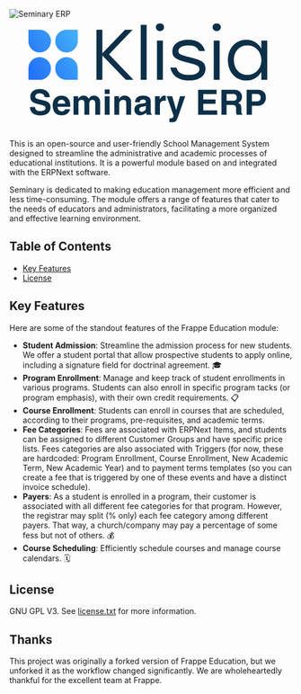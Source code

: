 
![Seminary ERP](https://github.com/klisia-org/seminary/assets/67798777/e557f75e-07a6-474f-af97-8912d398f7dc)<svg xmlns="http://www.w3.org/2000/svg" xmlns:xlink="http://www.w3.org/1999/xlink" width="500" zoomAndPan="magnify" viewBox="0 0 375 149.999998" height="200" preserveAspectRatio="xMidYMid meet" version="1.0"><defs><g/><clipPath id="62ca035ab1"><path d="M 195 6.289062 L 207 6.289062 L 207 82 L 195 82 Z M 195 6.289062 " clip-rule="nonzero"/></clipPath><clipPath id="e794691a81"><path d="M 214 28 L 262 28 L 262 82.789062 L 214 82.789062 Z M 214 28 " clip-rule="nonzero"/></clipPath><clipPath id="9550aa9d8c"><path d="M 271 6.289062 L 283 6.289062 L 283 82 L 271 82 Z M 271 6.289062 " clip-rule="nonzero"/></clipPath><clipPath id="baec75199d"><path d="M 291 28 L 345 28 L 345 82.789062 L 291 82.789062 Z M 291 28 " clip-rule="nonzero"/></clipPath><clipPath id="0eab55f139"><path d="M 61 15 L 92 15 L 92 46 L 61 46 Z M 61 15 " clip-rule="nonzero"/></clipPath><clipPath id="6a1c8978ec"><path d="M 76.1875 45.167969 C 84.5 45.167969 91.242188 38.429688 91.242188 30.105469 L 91.242188 15.042969 L 76.1875 15.042969 C 67.878906 15.042969 61.136719 21.78125 61.136719 30.105469 C 61.136719 38.429688 67.871094 45.167969 76.1875 45.167969 Z M 76.1875 45.167969 " clip-rule="nonzero"/></clipPath><linearGradient x1="3609.661203" gradientTransform="matrix(66.988234, -42.568759, -42.544829, -67.025908, -331478.054472, 12334.798694)" y1="-2108.98" x2="3610.184823" gradientUnits="userSpaceOnUse" y2="-2108.98" id="2f2fb092df"><stop stop-opacity="1" stop-color="rgb(20.162964%, 56.987%, 96.899414%)" offset="0"/><stop stop-opacity="1" stop-color="rgb(20.214844%, 57.087708%, 96.899414%)" offset="0.015625"/><stop stop-opacity="1" stop-color="rgb(20.318604%, 57.290649%, 96.899414%)" offset="0.03125"/><stop stop-opacity="1" stop-color="rgb(20.420837%, 57.492065%, 96.899414%)" offset="0.046875"/><stop stop-opacity="1" stop-color="rgb(20.524597%, 57.695007%, 96.899414%)" offset="0.0625"/><stop stop-opacity="1" stop-color="rgb(20.626831%, 57.896423%, 96.899414%)" offset="0.078125"/><stop stop-opacity="1" stop-color="rgb(20.730591%, 58.097839%, 96.899414%)" offset="0.09375"/><stop stop-opacity="1" stop-color="rgb(20.832825%, 58.300781%, 96.899414%)" offset="0.109375"/><stop stop-opacity="1" stop-color="rgb(20.936584%, 58.502197%, 96.899414%)" offset="0.125"/><stop stop-opacity="1" stop-color="rgb(21.038818%, 58.705139%, 96.899414%)" offset="0.140625"/><stop stop-opacity="1" stop-color="rgb(21.142578%, 58.906555%, 96.899414%)" offset="0.15625"/><stop stop-opacity="1" stop-color="rgb(21.246338%, 59.109497%, 96.899414%)" offset="0.171875"/><stop stop-opacity="1" stop-color="rgb(21.348572%, 59.310913%, 96.899414%)" offset="0.1875"/><stop stop-opacity="1" stop-color="rgb(21.452332%, 59.513855%, 96.899414%)" offset="0.203125"/><stop stop-opacity="1" stop-color="rgb(21.554565%, 59.715271%, 96.899414%)" offset="0.21875"/><stop stop-opacity="1" stop-color="rgb(21.658325%, 59.916687%, 96.899414%)" offset="0.234375"/><stop stop-opacity="1" stop-color="rgb(21.760559%, 60.119629%, 96.899414%)" offset="0.25"/><stop stop-opacity="1" stop-color="rgb(21.864319%, 60.321045%, 96.899414%)" offset="0.265625"/><stop stop-opacity="1" stop-color="rgb(21.968079%, 60.523987%, 96.899414%)" offset="0.28125"/><stop stop-opacity="1" stop-color="rgb(22.070312%, 60.725403%, 96.899414%)" offset="0.296875"/><stop stop-opacity="1" stop-color="rgb(22.174072%, 60.928345%, 96.899414%)" offset="0.3125"/><stop stop-opacity="1" stop-color="rgb(22.276306%, 61.129761%, 96.899414%)" offset="0.328125"/><stop stop-opacity="1" stop-color="rgb(22.380066%, 61.331177%, 96.899414%)" offset="0.34375"/><stop stop-opacity="1" stop-color="rgb(22.4823%, 61.534119%, 96.899414%)" offset="0.359375"/><stop stop-opacity="1" stop-color="rgb(22.58606%, 61.735535%, 96.899414%)" offset="0.375"/><stop stop-opacity="1" stop-color="rgb(22.688293%, 61.938477%, 96.899414%)" offset="0.390625"/><stop stop-opacity="1" stop-color="rgb(22.792053%, 62.139893%, 96.899414%)" offset="0.40625"/><stop stop-opacity="1" stop-color="rgb(22.895813%, 62.342834%, 96.899414%)" offset="0.421875"/><stop stop-opacity="1" stop-color="rgb(22.998047%, 62.54425%, 96.899414%)" offset="0.4375"/><stop stop-opacity="1" stop-color="rgb(23.101807%, 62.747192%, 96.899414%)" offset="0.453125"/><stop stop-opacity="1" stop-color="rgb(23.204041%, 62.948608%, 96.899414%)" offset="0.46875"/><stop stop-opacity="1" stop-color="rgb(23.3078%, 63.150024%, 96.899414%)" offset="0.484375"/><stop stop-opacity="1" stop-color="rgb(23.410034%, 63.352966%, 96.899414%)" offset="0.5"/><stop stop-opacity="1" stop-color="rgb(23.513794%, 63.554382%, 96.899414%)" offset="0.515625"/><stop stop-opacity="1" stop-color="rgb(23.616028%, 63.757324%, 96.899414%)" offset="0.53125"/><stop stop-opacity="1" stop-color="rgb(23.719788%, 63.95874%, 96.899414%)" offset="0.546875"/><stop stop-opacity="1" stop-color="rgb(23.823547%, 64.161682%, 96.899414%)" offset="0.5625"/><stop stop-opacity="1" stop-color="rgb(23.925781%, 64.363098%, 96.899414%)" offset="0.578125"/><stop stop-opacity="1" stop-color="rgb(24.029541%, 64.564514%, 96.899414%)" offset="0.59375"/><stop stop-opacity="1" stop-color="rgb(24.131775%, 64.767456%, 96.899414%)" offset="0.609375"/><stop stop-opacity="1" stop-color="rgb(24.235535%, 64.968872%, 96.899414%)" offset="0.625"/><stop stop-opacity="1" stop-color="rgb(24.337769%, 65.171814%, 96.899414%)" offset="0.640625"/><stop stop-opacity="1" stop-color="rgb(24.441528%, 65.37323%, 96.899414%)" offset="0.65625"/><stop stop-opacity="1" stop-color="rgb(24.545288%, 65.576172%, 96.899414%)" offset="0.671875"/><stop stop-opacity="1" stop-color="rgb(24.647522%, 65.777588%, 96.899414%)" offset="0.6875"/><stop stop-opacity="1" stop-color="rgb(24.751282%, 65.98053%, 96.899414%)" offset="0.703125"/><stop stop-opacity="1" stop-color="rgb(24.853516%, 66.181946%, 96.899414%)" offset="0.71875"/><stop stop-opacity="1" stop-color="rgb(24.957275%, 66.383362%, 96.899414%)" offset="0.734375"/><stop stop-opacity="1" stop-color="rgb(25.059509%, 66.586304%, 96.899414%)" offset="0.75"/><stop stop-opacity="1" stop-color="rgb(25.163269%, 66.78772%, 96.899414%)" offset="0.765625"/><stop stop-opacity="1" stop-color="rgb(25.265503%, 66.990662%, 96.899414%)" offset="0.78125"/><stop stop-opacity="1" stop-color="rgb(25.369263%, 67.192078%, 96.899414%)" offset="0.796875"/><stop stop-opacity="1" stop-color="rgb(25.473022%, 67.39502%, 96.899414%)" offset="0.8125"/><stop stop-opacity="1" stop-color="rgb(25.575256%, 67.596436%, 96.899414%)" offset="0.828125"/><stop stop-opacity="1" stop-color="rgb(25.679016%, 67.799377%, 96.899414%)" offset="0.84375"/><stop stop-opacity="1" stop-color="rgb(25.78125%, 68.000793%, 96.899414%)" offset="0.859375"/><stop stop-opacity="1" stop-color="rgb(25.88501%, 68.202209%, 96.899414%)" offset="0.875"/><stop stop-opacity="1" stop-color="rgb(25.987244%, 68.405151%, 96.899414%)" offset="0.890625"/><stop stop-opacity="1" stop-color="rgb(26.091003%, 68.606567%, 96.899414%)" offset="0.90625"/><stop stop-opacity="1" stop-color="rgb(26.193237%, 68.809509%, 96.899414%)" offset="0.921875"/><stop stop-opacity="1" stop-color="rgb(26.296997%, 69.010925%, 96.899414%)" offset="0.9375"/><stop stop-opacity="1" stop-color="rgb(26.400757%, 69.213867%, 96.899414%)" offset="0.953125"/><stop stop-opacity="1" stop-color="rgb(26.502991%, 69.415283%, 96.899414%)" offset="0.96875"/><stop stop-opacity="1" stop-color="rgb(26.626587%, 69.657898%, 96.899414%)" offset="1"/></linearGradient><clipPath id="06cbfcb144"><path d="M 25 15 L 56 15 L 56 46 L 25 46 Z M 25 15 " clip-rule="nonzero"/></clipPath><clipPath id="9273ecc497"><path d="M 55.421875 30.105469 C 55.421875 21.789062 48.6875 15.042969 40.371094 15.042969 L 25.316406 15.042969 L 25.316406 30.105469 C 25.316406 38.417969 32.050781 45.167969 40.371094 45.167969 C 48.6875 45.167969 55.421875 38.429688 55.421875 30.105469 Z M 55.421875 30.105469 " clip-rule="nonzero"/></clipPath><linearGradient x1="3609.303862" gradientTransform="matrix(66.988234, -42.568759, -42.544829, -67.025908, -331491.494472, 12317.129795)" y1="-2108.98" x2="3609.827482" gradientUnits="userSpaceOnUse" y2="-2108.98" id="f0412b5595"><stop stop-opacity="1" stop-color="rgb(15.661621%, 48.161316%, 96.899414%)" offset="0"/><stop stop-opacity="1" stop-color="rgb(15.711975%, 48.262024%, 96.899414%)" offset="0.015625"/><stop stop-opacity="1" stop-color="rgb(15.815735%, 48.46344%, 96.899414%)" offset="0.03125"/><stop stop-opacity="1" stop-color="rgb(15.917969%, 48.666382%, 96.899414%)" offset="0.046875"/><stop stop-opacity="1" stop-color="rgb(16.021729%, 48.867798%, 96.899414%)" offset="0.0625"/><stop stop-opacity="1" stop-color="rgb(16.123962%, 49.07074%, 96.899414%)" offset="0.078125"/><stop stop-opacity="1" stop-color="rgb(16.227722%, 49.272156%, 96.899414%)" offset="0.09375"/><stop stop-opacity="1" stop-color="rgb(16.331482%, 49.473572%, 96.899414%)" offset="0.109375"/><stop stop-opacity="1" stop-color="rgb(16.433716%, 49.676514%, 96.899414%)" offset="0.125"/><stop stop-opacity="1" stop-color="rgb(16.537476%, 49.87793%, 96.899414%)" offset="0.140625"/><stop stop-opacity="1" stop-color="rgb(16.639709%, 50.080872%, 96.899414%)" offset="0.15625"/><stop stop-opacity="1" stop-color="rgb(16.743469%, 50.282288%, 96.899414%)" offset="0.171875"/><stop stop-opacity="1" stop-color="rgb(16.845703%, 50.485229%, 96.899414%)" offset="0.1875"/><stop stop-opacity="1" stop-color="rgb(16.949463%, 50.686646%, 96.899414%)" offset="0.203125"/><stop stop-opacity="1" stop-color="rgb(17.053223%, 50.889587%, 96.899414%)" offset="0.21875"/><stop stop-opacity="1" stop-color="rgb(17.155457%, 51.091003%, 96.899414%)" offset="0.234375"/><stop stop-opacity="1" stop-color="rgb(17.259216%, 51.292419%, 96.899414%)" offset="0.25"/><stop stop-opacity="1" stop-color="rgb(17.36145%, 51.495361%, 96.899414%)" offset="0.265625"/><stop stop-opacity="1" stop-color="rgb(17.46521%, 51.696777%, 96.899414%)" offset="0.28125"/><stop stop-opacity="1" stop-color="rgb(17.567444%, 51.899719%, 96.899414%)" offset="0.296875"/><stop stop-opacity="1" stop-color="rgb(17.671204%, 52.101135%, 96.899414%)" offset="0.3125"/><stop stop-opacity="1" stop-color="rgb(17.773438%, 52.304077%, 96.899414%)" offset="0.328125"/><stop stop-opacity="1" stop-color="rgb(17.877197%, 52.505493%, 96.899414%)" offset="0.34375"/><stop stop-opacity="1" stop-color="rgb(17.980957%, 52.706909%, 96.899414%)" offset="0.359375"/><stop stop-opacity="1" stop-color="rgb(18.083191%, 52.909851%, 96.899414%)" offset="0.375"/><stop stop-opacity="1" stop-color="rgb(18.186951%, 53.111267%, 96.899414%)" offset="0.390625"/><stop stop-opacity="1" stop-color="rgb(18.289185%, 53.314209%, 96.899414%)" offset="0.40625"/><stop stop-opacity="1" stop-color="rgb(18.392944%, 53.515625%, 96.899414%)" offset="0.421875"/><stop stop-opacity="1" stop-color="rgb(18.495178%, 53.718567%, 96.899414%)" offset="0.4375"/><stop stop-opacity="1" stop-color="rgb(18.598938%, 53.919983%, 96.899414%)" offset="0.453125"/><stop stop-opacity="1" stop-color="rgb(18.701172%, 54.122925%, 96.899414%)" offset="0.46875"/><stop stop-opacity="1" stop-color="rgb(18.804932%, 54.324341%, 96.899414%)" offset="0.484375"/><stop stop-opacity="1" stop-color="rgb(18.908691%, 54.525757%, 96.899414%)" offset="0.5"/><stop stop-opacity="1" stop-color="rgb(19.010925%, 54.728699%, 96.899414%)" offset="0.515625"/><stop stop-opacity="1" stop-color="rgb(19.114685%, 54.930115%, 96.899414%)" offset="0.53125"/><stop stop-opacity="1" stop-color="rgb(19.216919%, 55.133057%, 96.899414%)" offset="0.546875"/><stop stop-opacity="1" stop-color="rgb(19.320679%, 55.334473%, 96.899414%)" offset="0.5625"/><stop stop-opacity="1" stop-color="rgb(19.422913%, 55.537415%, 96.899414%)" offset="0.578125"/><stop stop-opacity="1" stop-color="rgb(19.526672%, 55.738831%, 96.899414%)" offset="0.59375"/><stop stop-opacity="1" stop-color="rgb(19.630432%, 55.941772%, 96.899414%)" offset="0.609375"/><stop stop-opacity="1" stop-color="rgb(19.732666%, 56.143188%, 96.899414%)" offset="0.625"/><stop stop-opacity="1" stop-color="rgb(19.836426%, 56.344604%, 96.899414%)" offset="0.640625"/><stop stop-opacity="1" stop-color="rgb(19.93866%, 56.547546%, 96.899414%)" offset="0.65625"/><stop stop-opacity="1" stop-color="rgb(20.042419%, 56.748962%, 96.899414%)" offset="0.671875"/><stop stop-opacity="1" stop-color="rgb(20.144653%, 56.951904%, 96.899414%)" offset="0.6875"/><stop stop-opacity="1" stop-color="rgb(20.248413%, 57.15332%, 96.899414%)" offset="0.703125"/><stop stop-opacity="1" stop-color="rgb(20.350647%, 57.356262%, 96.899414%)" offset="0.71875"/><stop stop-opacity="1" stop-color="rgb(20.454407%, 57.557678%, 96.899414%)" offset="0.734375"/><stop stop-opacity="1" stop-color="rgb(20.558167%, 57.759094%, 96.899414%)" offset="0.75"/><stop stop-opacity="1" stop-color="rgb(20.6604%, 57.962036%, 96.899414%)" offset="0.765625"/><stop stop-opacity="1" stop-color="rgb(20.76416%, 58.163452%, 96.899414%)" offset="0.78125"/><stop stop-opacity="1" stop-color="rgb(20.866394%, 58.366394%, 96.899414%)" offset="0.796875"/><stop stop-opacity="1" stop-color="rgb(20.970154%, 58.56781%, 96.899414%)" offset="0.8125"/><stop stop-opacity="1" stop-color="rgb(21.072388%, 58.770752%, 96.899414%)" offset="0.828125"/><stop stop-opacity="1" stop-color="rgb(21.176147%, 58.972168%, 96.899414%)" offset="0.84375"/><stop stop-opacity="1" stop-color="rgb(21.278381%, 59.17511%, 96.899414%)" offset="0.859375"/><stop stop-opacity="1" stop-color="rgb(21.382141%, 59.376526%, 96.899414%)" offset="0.875"/><stop stop-opacity="1" stop-color="rgb(21.485901%, 59.577942%, 96.899414%)" offset="0.890625"/><stop stop-opacity="1" stop-color="rgb(21.588135%, 59.780884%, 96.899414%)" offset="0.90625"/><stop stop-opacity="1" stop-color="rgb(21.691895%, 59.9823%, 96.899414%)" offset="0.921875"/><stop stop-opacity="1" stop-color="rgb(21.794128%, 60.185242%, 96.899414%)" offset="0.9375"/><stop stop-opacity="1" stop-color="rgb(21.897888%, 60.386658%, 96.899414%)" offset="0.953125"/><stop stop-opacity="1" stop-color="rgb(22.000122%, 60.5896%, 96.899414%)" offset="0.96875"/><stop stop-opacity="1" stop-color="rgb(22.103882%, 60.791016%, 96.899414%)" offset="0.984375"/><stop stop-opacity="1" stop-color="rgb(22.207642%, 60.992432%, 96.899414%)" offset="1"/></linearGradient><clipPath id="68c1d32ae6"><path d="M 25 51 L 56 51 L 56 82 L 25 82 Z M 25 51 " clip-rule="nonzero"/></clipPath><clipPath id="93ce6d0633"><path d="M 40.371094 51.617188 C 32.050781 51.617188 25.316406 58.363281 25.316406 66.679688 L 25.316406 81.742188 L 40.371094 81.742188 C 48.679688 81.742188 55.421875 75.003906 55.421875 66.679688 C 55.421875 58.355469 48.6875 51.617188 40.371094 51.617188 Z M 40.371094 51.617188 " clip-rule="nonzero"/></clipPath><linearGradient x1="3609.072024" gradientTransform="matrix(66.988234, -42.568759, -42.544829, -67.025908, -331474.404472, 12346.291894)" y1="-2108.98" x2="3609.595644" gradientUnits="userSpaceOnUse" y2="-2108.98" id="5ad7ec335a"><stop stop-opacity="1" stop-color="rgb(14.099121%, 45.098877%, 96.899414%)" offset="0"/><stop stop-opacity="1" stop-color="rgb(14.099121%, 45.098877%, 96.899414%)" offset="0.125"/><stop stop-opacity="1" stop-color="rgb(14.099121%, 45.098877%, 96.899414%)" offset="0.1875"/><stop stop-opacity="1" stop-color="rgb(14.14032%, 45.181274%, 96.899414%)" offset="0.21875"/><stop stop-opacity="1" stop-color="rgb(14.234924%, 45.36438%, 96.899414%)" offset="0.234375"/><stop stop-opacity="1" stop-color="rgb(14.337158%, 45.567322%, 96.899414%)" offset="0.25"/><stop stop-opacity="1" stop-color="rgb(14.440918%, 45.768738%, 96.899414%)" offset="0.265625"/><stop stop-opacity="1" stop-color="rgb(14.543152%, 45.970154%, 96.899414%)" offset="0.28125"/><stop stop-opacity="1" stop-color="rgb(14.646912%, 46.173096%, 96.899414%)" offset="0.296875"/><stop stop-opacity="1" stop-color="rgb(14.749146%, 46.374512%, 96.899414%)" offset="0.3125"/><stop stop-opacity="1" stop-color="rgb(14.852905%, 46.577454%, 96.899414%)" offset="0.328125"/><stop stop-opacity="1" stop-color="rgb(14.956665%, 46.77887%, 96.899414%)" offset="0.34375"/><stop stop-opacity="1" stop-color="rgb(15.058899%, 46.981812%, 96.899414%)" offset="0.359375"/><stop stop-opacity="1" stop-color="rgb(15.162659%, 47.183228%, 96.899414%)" offset="0.375"/><stop stop-opacity="1" stop-color="rgb(15.264893%, 47.386169%, 96.899414%)" offset="0.390625"/><stop stop-opacity="1" stop-color="rgb(15.368652%, 47.587585%, 96.899414%)" offset="0.40625"/><stop stop-opacity="1" stop-color="rgb(15.470886%, 47.789001%, 96.899414%)" offset="0.421875"/><stop stop-opacity="1" stop-color="rgb(15.574646%, 47.991943%, 96.899414%)" offset="0.4375"/><stop stop-opacity="1" stop-color="rgb(15.678406%, 48.193359%, 96.899414%)" offset="0.453125"/><stop stop-opacity="1" stop-color="rgb(15.78064%, 48.396301%, 96.899414%)" offset="0.46875"/><stop stop-opacity="1" stop-color="rgb(15.884399%, 48.597717%, 96.899414%)" offset="0.484375"/><stop stop-opacity="1" stop-color="rgb(15.986633%, 48.800659%, 96.899414%)" offset="0.5"/><stop stop-opacity="1" stop-color="rgb(16.090393%, 49.002075%, 96.899414%)" offset="0.515625"/><stop stop-opacity="1" stop-color="rgb(16.192627%, 49.203491%, 96.899414%)" offset="0.53125"/><stop stop-opacity="1" stop-color="rgb(16.296387%, 49.406433%, 96.899414%)" offset="0.546875"/><stop stop-opacity="1" stop-color="rgb(16.398621%, 49.607849%, 96.899414%)" offset="0.5625"/><stop stop-opacity="1" stop-color="rgb(16.50238%, 49.810791%, 96.899414%)" offset="0.578125"/><stop stop-opacity="1" stop-color="rgb(16.60614%, 50.012207%, 96.899414%)" offset="0.59375"/><stop stop-opacity="1" stop-color="rgb(16.708374%, 50.215149%, 96.899414%)" offset="0.609375"/><stop stop-opacity="1" stop-color="rgb(16.812134%, 50.416565%, 96.899414%)" offset="0.625"/><stop stop-opacity="1" stop-color="rgb(16.914368%, 50.619507%, 96.899414%)" offset="0.640625"/><stop stop-opacity="1" stop-color="rgb(17.018127%, 50.820923%, 96.899414%)" offset="0.65625"/><stop stop-opacity="1" stop-color="rgb(17.120361%, 51.022339%, 96.899414%)" offset="0.671875"/><stop stop-opacity="1" stop-color="rgb(17.224121%, 51.225281%, 96.899414%)" offset="0.6875"/><stop stop-opacity="1" stop-color="rgb(17.326355%, 51.426697%, 96.899414%)" offset="0.703125"/><stop stop-opacity="1" stop-color="rgb(17.430115%, 51.629639%, 96.899414%)" offset="0.71875"/><stop stop-opacity="1" stop-color="rgb(17.533875%, 51.831055%, 96.899414%)" offset="0.734375"/><stop stop-opacity="1" stop-color="rgb(17.636108%, 52.033997%, 96.899414%)" offset="0.75"/><stop stop-opacity="1" stop-color="rgb(17.739868%, 52.235413%, 96.899414%)" offset="0.765625"/><stop stop-opacity="1" stop-color="rgb(17.842102%, 52.436829%, 96.899414%)" offset="0.78125"/><stop stop-opacity="1" stop-color="rgb(17.945862%, 52.639771%, 96.899414%)" offset="0.796875"/><stop stop-opacity="1" stop-color="rgb(18.048096%, 52.841187%, 96.899414%)" offset="0.8125"/><stop stop-opacity="1" stop-color="rgb(18.151855%, 53.044128%, 96.899414%)" offset="0.828125"/><stop stop-opacity="1" stop-color="rgb(18.255615%, 53.245544%, 96.899414%)" offset="0.84375"/><stop stop-opacity="1" stop-color="rgb(18.357849%, 53.448486%, 96.899414%)" offset="0.859375"/><stop stop-opacity="1" stop-color="rgb(18.461609%, 53.649902%, 96.899414%)" offset="0.875"/><stop stop-opacity="1" stop-color="rgb(18.563843%, 53.852844%, 96.899414%)" offset="0.890625"/><stop stop-opacity="1" stop-color="rgb(18.667603%, 54.05426%, 96.899414%)" offset="0.90625"/><stop stop-opacity="1" stop-color="rgb(18.769836%, 54.255676%, 96.899414%)" offset="0.921875"/><stop stop-opacity="1" stop-color="rgb(18.873596%, 54.458618%, 96.899414%)" offset="0.9375"/><stop stop-opacity="1" stop-color="rgb(18.97583%, 54.660034%, 96.899414%)" offset="0.953125"/><stop stop-opacity="1" stop-color="rgb(19.07959%, 54.862976%, 96.899414%)" offset="0.96875"/><stop stop-opacity="1" stop-color="rgb(19.18335%, 55.064392%, 96.899414%)" offset="0.984375"/><stop stop-opacity="1" stop-color="rgb(19.285583%, 55.267334%, 96.899414%)" offset="1"/></linearGradient><clipPath id="4328eda894"><path d="M 61 51 L 92 51 L 92 82 L 61 82 Z M 61 51 " clip-rule="nonzero"/></clipPath><clipPath id="0ccb37195c"><path d="M 61.136719 66.679688 C 61.136719 74.992188 67.871094 81.742188 76.1875 81.742188 L 91.242188 81.742188 L 91.242188 66.679688 C 91.242188 58.363281 84.507812 51.617188 76.1875 51.617188 C 67.871094 51.617188 61.136719 58.355469 61.136719 66.679688 Z M 61.136719 66.679688 " clip-rule="nonzero"/></clipPath><linearGradient x1="3609.429042" gradientTransform="matrix(66.988234, -42.568759, -42.544829, -67.025908, -331460.964473, 12363.912994)" y1="-2108.98" x2="3609.952663" gradientUnits="userSpaceOnUse" y2="-2108.98" id="fc0693d650"><stop stop-opacity="1" stop-color="rgb(17.237854%, 51.252747%, 96.899414%)" offset="0"/><stop stop-opacity="1" stop-color="rgb(17.289734%, 51.353455%, 96.899414%)" offset="0.015625"/><stop stop-opacity="1" stop-color="rgb(17.391968%, 51.556396%, 96.899414%)" offset="0.03125"/><stop stop-opacity="1" stop-color="rgb(17.495728%, 51.757812%, 96.899414%)" offset="0.046875"/><stop stop-opacity="1" stop-color="rgb(17.599487%, 51.960754%, 96.899414%)" offset="0.0625"/><stop stop-opacity="1" stop-color="rgb(17.701721%, 52.16217%, 96.899414%)" offset="0.078125"/><stop stop-opacity="1" stop-color="rgb(17.805481%, 52.363586%, 96.899414%)" offset="0.09375"/><stop stop-opacity="1" stop-color="rgb(17.907715%, 52.566528%, 96.899414%)" offset="0.109375"/><stop stop-opacity="1" stop-color="rgb(18.011475%, 52.767944%, 96.899414%)" offset="0.125"/><stop stop-opacity="1" stop-color="rgb(18.113708%, 52.970886%, 96.899414%)" offset="0.140625"/><stop stop-opacity="1" stop-color="rgb(18.217468%, 53.172302%, 96.899414%)" offset="0.15625"/><stop stop-opacity="1" stop-color="rgb(18.321228%, 53.375244%, 96.899414%)" offset="0.171875"/><stop stop-opacity="1" stop-color="rgb(18.423462%, 53.57666%, 96.899414%)" offset="0.1875"/><stop stop-opacity="1" stop-color="rgb(18.527222%, 53.778076%, 96.899414%)" offset="0.203125"/><stop stop-opacity="1" stop-color="rgb(18.629456%, 53.981018%, 96.899414%)" offset="0.21875"/><stop stop-opacity="1" stop-color="rgb(18.733215%, 54.182434%, 96.899414%)" offset="0.234375"/><stop stop-opacity="1" stop-color="rgb(18.835449%, 54.385376%, 96.899414%)" offset="0.25"/><stop stop-opacity="1" stop-color="rgb(18.939209%, 54.586792%, 96.899414%)" offset="0.265625"/><stop stop-opacity="1" stop-color="rgb(19.041443%, 54.789734%, 96.899414%)" offset="0.28125"/><stop stop-opacity="1" stop-color="rgb(19.145203%, 54.99115%, 96.899414%)" offset="0.296875"/><stop stop-opacity="1" stop-color="rgb(19.248962%, 55.194092%, 96.899414%)" offset="0.3125"/><stop stop-opacity="1" stop-color="rgb(19.351196%, 55.395508%, 96.899414%)" offset="0.328125"/><stop stop-opacity="1" stop-color="rgb(19.454956%, 55.596924%, 96.899414%)" offset="0.34375"/><stop stop-opacity="1" stop-color="rgb(19.55719%, 55.799866%, 96.899414%)" offset="0.359375"/><stop stop-opacity="1" stop-color="rgb(19.66095%, 56.001282%, 96.899414%)" offset="0.375"/><stop stop-opacity="1" stop-color="rgb(19.763184%, 56.204224%, 96.899414%)" offset="0.390625"/><stop stop-opacity="1" stop-color="rgb(19.866943%, 56.40564%, 96.899414%)" offset="0.40625"/><stop stop-opacity="1" stop-color="rgb(19.969177%, 56.608582%, 96.899414%)" offset="0.421875"/><stop stop-opacity="1" stop-color="rgb(20.072937%, 56.809998%, 96.899414%)" offset="0.4375"/><stop stop-opacity="1" stop-color="rgb(20.176697%, 57.011414%, 96.899414%)" offset="0.453125"/><stop stop-opacity="1" stop-color="rgb(20.278931%, 57.214355%, 96.899414%)" offset="0.46875"/><stop stop-opacity="1" stop-color="rgb(20.38269%, 57.415771%, 96.899414%)" offset="0.484375"/><stop stop-opacity="1" stop-color="rgb(20.484924%, 57.618713%, 96.899414%)" offset="0.5"/><stop stop-opacity="1" stop-color="rgb(20.588684%, 57.820129%, 96.899414%)" offset="0.515625"/><stop stop-opacity="1" stop-color="rgb(20.690918%, 58.023071%, 96.899414%)" offset="0.53125"/><stop stop-opacity="1" stop-color="rgb(20.794678%, 58.224487%, 96.899414%)" offset="0.546875"/><stop stop-opacity="1" stop-color="rgb(20.898438%, 58.427429%, 96.899414%)" offset="0.5625"/><stop stop-opacity="1" stop-color="rgb(21.000671%, 58.628845%, 96.899414%)" offset="0.578125"/><stop stop-opacity="1" stop-color="rgb(21.104431%, 58.830261%, 96.899414%)" offset="0.59375"/><stop stop-opacity="1" stop-color="rgb(21.206665%, 59.033203%, 96.899414%)" offset="0.609375"/><stop stop-opacity="1" stop-color="rgb(21.310425%, 59.234619%, 96.899414%)" offset="0.625"/><stop stop-opacity="1" stop-color="rgb(21.412659%, 59.437561%, 96.899414%)" offset="0.640625"/><stop stop-opacity="1" stop-color="rgb(21.516418%, 59.638977%, 96.899414%)" offset="0.65625"/><stop stop-opacity="1" stop-color="rgb(21.618652%, 59.841919%, 96.899414%)" offset="0.671875"/><stop stop-opacity="1" stop-color="rgb(21.722412%, 60.043335%, 96.899414%)" offset="0.6875"/><stop stop-opacity="1" stop-color="rgb(21.826172%, 60.244751%, 96.899414%)" offset="0.703125"/><stop stop-opacity="1" stop-color="rgb(21.928406%, 60.447693%, 96.899414%)" offset="0.71875"/><stop stop-opacity="1" stop-color="rgb(22.032166%, 60.649109%, 96.899414%)" offset="0.734375"/><stop stop-opacity="1" stop-color="rgb(22.134399%, 60.852051%, 96.899414%)" offset="0.75"/><stop stop-opacity="1" stop-color="rgb(22.238159%, 61.053467%, 96.899414%)" offset="0.765625"/><stop stop-opacity="1" stop-color="rgb(22.340393%, 61.256409%, 96.899414%)" offset="0.78125"/><stop stop-opacity="1" stop-color="rgb(22.444153%, 61.457825%, 96.899414%)" offset="0.796875"/><stop stop-opacity="1" stop-color="rgb(22.546387%, 61.660767%, 96.899414%)" offset="0.8125"/><stop stop-opacity="1" stop-color="rgb(22.650146%, 61.862183%, 96.899414%)" offset="0.828125"/><stop stop-opacity="1" stop-color="rgb(22.753906%, 62.063599%, 96.899414%)" offset="0.84375"/><stop stop-opacity="1" stop-color="rgb(22.85614%, 62.266541%, 96.899414%)" offset="0.859375"/><stop stop-opacity="1" stop-color="rgb(22.9599%, 62.467957%, 96.899414%)" offset="0.875"/><stop stop-opacity="1" stop-color="rgb(23.062134%, 62.670898%, 96.899414%)" offset="0.890625"/><stop stop-opacity="1" stop-color="rgb(23.165894%, 62.872314%, 96.899414%)" offset="0.90625"/><stop stop-opacity="1" stop-color="rgb(23.268127%, 63.075256%, 96.899414%)" offset="0.921875"/><stop stop-opacity="1" stop-color="rgb(23.371887%, 63.276672%, 96.899414%)" offset="0.9375"/><stop stop-opacity="1" stop-color="rgb(23.475647%, 63.478088%, 96.899414%)" offset="0.953125"/><stop stop-opacity="1" stop-color="rgb(23.577881%, 63.68103%, 96.899414%)" offset="0.96875"/><stop stop-opacity="1" stop-color="rgb(23.681641%, 63.882446%, 96.899414%)" offset="0.984375"/><stop stop-opacity="1" stop-color="rgb(23.783875%, 64.085388%, 96.899414%)" offset="1"/></linearGradient></defs><path fill="#0d3049" d="M 155.441406 81.742188 L 124.117188 49.347656 L 124.117188 81.742188 L 116.214844 81.742188 L 116.214844 15.054688 L 124.117188 15.054688 L 124.117188 46.300781 L 154.394531 15.054688 L 164.488281 15.054688 L 132.972656 47.730469 L 165.628906 81.742188 Z M 155.441406 81.742188 " fill-opacity="1" fill-rule="nonzero"/><path fill="#0d3049" d="M 175.332031 8.382812 L 183.234375 8.382812 L 183.234375 81.742188 L 175.332031 81.742188 Z M 175.332031 8.382812 " fill-opacity="1" fill-rule="nonzero"/><g clip-path="url(#62ca035ab1)"><path fill="#0d3049" d="M 206.5625 11.527344 C 206.5625 14.578125 204.183594 16.863281 201.039062 16.863281 C 197.898438 16.863281 195.519531 14.578125 195.519531 11.527344 C 195.519531 8.480469 197.898438 6.289062 201.039062 6.289062 C 204.183594 6.289062 206.5625 8.574219 206.5625 11.527344 Z M 197.042969 29.34375 L 204.945312 29.34375 L 204.945312 81.742188 L 197.042969 81.742188 Z M 197.042969 29.34375 " fill-opacity="1" fill-rule="nonzero"/></g><g clip-path="url(#e794691a81)"><path fill="#0d3049" d="M 214.933594 65.355469 L 223.027344 65.355469 C 225.121094 72.691406 230.546875 75.261719 240.261719 75.261719 C 248.066406 75.261719 253.78125 72.5 253.78125 67.449219 C 253.78125 62.402344 247.972656 61.257812 238.355469 58.875 C 223.882812 55.257812 217.597656 52.683594 217.597656 44.109375 C 217.597656 34.011719 226.453125 28.296875 238.832031 28.296875 C 251.210938 28.296875 259.015625 33.914062 261.113281 43.347656 L 253.113281 43.347656 C 251.113281 38.011719 246.066406 35.820312 239.023438 35.820312 C 230.546875 35.820312 225.597656 39.058594 225.597656 43.539062 C 225.597656 47.730469 229.785156 48.871094 240.355469 51.539062 C 253.78125 54.875 261.875 56.972656 261.875 66.785156 C 261.875 77.546875 252.066406 82.789062 240.261719 82.789062 C 226.550781 82.789062 217.027344 76.40625 214.933594 65.355469 Z M 214.933594 65.355469 " fill-opacity="1" fill-rule="nonzero"/></g><g clip-path="url(#9550aa9d8c)"><path fill="#0d3049" d="M 282.34375 11.527344 C 282.34375 14.578125 279.964844 16.863281 276.820312 16.863281 C 273.679688 16.863281 271.300781 14.578125 271.300781 11.527344 C 271.300781 8.480469 273.679688 6.289062 276.820312 6.289062 C 279.964844 6.289062 282.34375 8.574219 282.34375 11.527344 Z M 272.824219 29.34375 L 280.726562 29.34375 L 280.726562 81.742188 L 272.824219 81.742188 Z M 272.824219 29.34375 " fill-opacity="1" fill-rule="nonzero"/></g><g clip-path="url(#baec75199d)"><path fill="#0d3049" d="M 344.320312 29.34375 L 344.320312 81.742188 L 336.417969 81.742188 L 336.417969 71.164062 C 332.324219 78.214844 325.277344 82.789062 316.230469 82.789062 C 301.949219 82.789062 291.761719 71.355469 291.761719 55.542969 C 291.761719 39.726562 302.046875 28.296875 316.230469 28.296875 C 325.277344 28.296875 332.417969 32.964844 336.417969 40.109375 L 336.417969 29.34375 Z M 336.511719 55.542969 C 336.511719 44.015625 328.417969 35.820312 317.753906 35.820312 C 307.089844 35.820312 299.761719 44.109375 299.761719 55.542969 C 299.761719 66.972656 307.1875 75.261719 317.753906 75.261719 C 328.324219 75.261719 336.511719 67.070312 336.511719 55.542969 Z M 336.511719 55.542969 " fill-opacity="1" fill-rule="nonzero"/></g><g clip-path="url(#0eab55f139)"><g clip-path="url(#6a1c8978ec)"><path fill="url(#2f2fb092df)" d="M 69.789062 58.796875 L 47.511719 23.703125 L 82.589844 1.414062 L 104.867188 36.507812 Z M 69.789062 58.796875 " fill-rule="nonzero"/></g></g><g clip-path="url(#06cbfcb144)"><g clip-path="url(#9273ecc497)"><path fill="url(#f0412b5595)" d="M 33.972656 58.796875 L 11.695312 23.703125 L 46.769531 1.414062 L 69.046875 36.507812 Z M 33.972656 58.796875 " fill-rule="nonzero"/></g></g><g clip-path="url(#68c1d32ae6)"><g clip-path="url(#93ce6d0633)"><path fill="url(#5ad7ec335a)" d="M 33.972656 95.371094 L 11.695312 60.277344 L 46.769531 37.988281 L 69.046875 73.082031 Z M 33.972656 95.371094 " fill-rule="nonzero"/></g></g><g clip-path="url(#4328eda894)"><g clip-path="url(#0ccb37195c)"><path fill="url(#fc0693d650)" d="M 69.789062 95.371094 L 47.511719 60.277344 L 82.589844 37.988281 L 104.867188 73.082031 Z M 69.789062 95.371094 " fill-rule="nonzero"/></g></g><g fill="#0d3049" fill-opacity="1"><g transform="translate(25.586509, 128.469708)"><g><path d="M 14.6875 -28.59375 C 12.976562 -28.59375 11.578125 -28.226562 10.484375 -27.5 C 9.398438 -26.769531 8.859375 -25.796875 8.859375 -24.578125 C 8.859375 -23.679688 9.113281 -22.941406 9.625 -22.359375 C 10.144531 -21.785156 11.210938 -21.3125 12.828125 -20.9375 L 20.703125 -19.03125 C 23.941406 -18.25 26.191406 -17.128906 27.453125 -15.671875 C 28.710938 -14.210938 29.34375 -12.347656 29.34375 -10.078125 C 29.34375 -7.679688 28.757812 -5.660156 27.59375 -4.015625 C 26.425781 -2.367188 24.847656 -1.140625 22.859375 -0.328125 C 20.867188 0.484375 18.613281 0.890625 16.09375 0.890625 C 11.675781 0.890625 8.222656 -0.0390625 5.734375 -1.90625 C 3.242188 -3.769531 1.9375 -6.570312 1.8125 -10.3125 L 8.53125 -10.3125 C 8.59375 -8.601562 9.226562 -7.269531 10.4375 -6.3125 C 11.65625 -5.363281 13.382812 -4.890625 15.625 -4.890625 C 17.894531 -4.890625 19.628906 -5.25 20.828125 -5.96875 C 22.023438 -6.6875 22.625 -7.773438 22.625 -9.234375 C 22.625 -10.171875 22.300781 -10.898438 21.65625 -11.421875 C 21.019531 -11.953125 19.957031 -12.4375 18.46875 -12.875 C 16.976562 -13.3125 14.488281 -13.914062 11 -14.6875 C 7.957031 -15.375 5.75 -16.460938 4.375 -17.953125 C 3.007812 -19.453125 2.328125 -21.488281 2.328125 -24.0625 C 2.328125 -26.050781 2.800781 -27.820312 3.75 -29.375 C 4.695312 -30.9375 6.132812 -32.160156 8.0625 -33.046875 C 9.988281 -33.929688 12.367188 -34.375 15.203125 -34.375 C 17.785156 -34.375 20.046875 -33.929688 21.984375 -33.046875 C 23.929688 -32.160156 25.445312 -30.898438 26.53125 -29.265625 C 27.625 -27.628906 28.203125 -25.722656 28.265625 -23.546875 L 21.546875 -23.546875 C 21.234375 -26.910156 18.945312 -28.59375 14.6875 -28.59375 Z M 14.6875 -28.59375 "/></g></g></g><g fill="#0d3049" fill-opacity="1"><g transform="translate(56.691036, 128.469708)"><g><path d="M 13.4375 -4.578125 C 14.394531 -4.578125 15.269531 -4.804688 16.0625 -5.265625 C 16.851562 -5.734375 17.375 -6.40625 17.625 -7.28125 L 24.34375 -7.28125 C 23.632812 -4.757812 22.3125 -2.804688 20.375 -1.421875 C 18.445312 -0.0351562 16.132812 0.65625 13.4375 0.65625 C 9.332031 0.65625 6.242188 -0.476562 4.171875 -2.75 C 2.109375 -5.019531 1.078125 -8.394531 1.078125 -12.875 C 1.078125 -15.332031 1.535156 -17.507812 2.453125 -19.40625 C 3.367188 -21.300781 4.710938 -22.785156 6.484375 -23.859375 C 8.253906 -24.929688 10.398438 -25.46875 12.921875 -25.46875 C 16.460938 -25.46875 19.296875 -24.332031 21.421875 -22.0625 C 23.554688 -19.789062 24.625 -16.351562 24.625 -11.75 L 24.625 -10.640625 L 7.609375 -10.640625 C 7.816406 -6.597656 9.757812 -4.578125 13.4375 -4.578125 Z M 12.828125 -20.109375 C 9.835938 -20.109375 8.15625 -18.363281 7.78125 -14.875 L 17.90625 -14.875 C 17.75 -16.488281 17.21875 -17.765625 16.3125 -18.703125 C 15.414062 -19.640625 14.253906 -20.109375 12.828125 -20.109375 Z M 12.828125 -20.109375 "/></g></g></g><g fill="#0d3049" fill-opacity="1"><g transform="translate(82.619249, 128.469708)"><g><path d="M 23.28125 -21.5 C 24.988281 -24.144531 27.191406 -25.46875 29.890625 -25.46875 C 31.640625 -25.46875 33.164062 -25.113281 34.46875 -24.40625 C 35.769531 -23.707031 36.769531 -22.738281 37.46875 -21.5 C 38.175781 -20.257812 38.53125 -18.859375 38.53125 -17.296875 L 38.53125 0 L 32 0 L 32 -15.25 C 32 -16.863281 31.671875 -18.050781 31.015625 -18.8125 C 30.359375 -19.582031 29.488281 -19.96875 28.40625 -19.96875 C 26.851562 -19.96875 25.734375 -19.503906 25.046875 -18.578125 C 24.359375 -17.660156 24.015625 -16.441406 24.015625 -14.921875 L 24.015625 0 L 17.484375 0 L 17.484375 -15.390625 C 17.484375 -17.035156 17.164062 -18.207031 16.53125 -18.90625 C 15.894531 -19.613281 14.910156 -19.96875 13.578125 -19.96875 C 12.234375 -19.96875 11.21875 -19.550781 10.53125 -18.71875 C 9.851562 -17.894531 9.515625 -16.753906 9.515625 -15.296875 L 9.515625 0 L 2.984375 0 L 2.984375 -24.8125 L 9.234375 -24.8125 L 9.234375 -21.171875 L 9.328125 -21.171875 C 10.785156 -24.035156 13.132812 -25.46875 16.375 -25.46875 C 17.957031 -25.46875 19.273438 -25.175781 20.328125 -24.59375 C 21.390625 -24.019531 22.375 -22.988281 23.28125 -21.5 Z M 23.28125 -21.5 "/></g></g></g><g fill="#0d3049" fill-opacity="1"><g transform="translate(124.076402, 128.469708)"><g><path d="M 3.21875 -27.75 L 3.21875 -33.8125 L 9.75 -33.8125 L 9.75 -27.75 Z M 3.21875 0 L 3.21875 -24.8125 L 9.75 -24.8125 L 9.75 0 Z M 3.21875 0 "/></g></g></g><g fill="#0d3049" fill-opacity="1"><g transform="translate(137.040503, 128.469708)"><g><path d="M 25.46875 -17.34375 L 25.46875 0 L 18.9375 0 L 18.9375 -15.71875 C 18.9375 -17.082031 18.570312 -18.128906 17.84375 -18.859375 C 17.113281 -19.597656 16.0625 -19.96875 14.6875 -19.96875 C 13.164062 -19.96875 11.929688 -19.46875 10.984375 -18.46875 C 10.035156 -17.476562 9.5625 -16.125 9.5625 -14.40625 L 9.5625 0 L 3.03125 0 L 3.03125 -24.8125 L 9.28125 -24.8125 L 9.28125 -21.171875 L 9.375 -21.171875 C 10.15625 -22.628906 11.179688 -23.707031 12.453125 -24.40625 C 13.722656 -25.113281 15.1875 -25.46875 16.84375 -25.46875 C 18.550781 -25.46875 20.054688 -25.113281 21.359375 -24.40625 C 22.671875 -23.707031 23.679688 -22.742188 24.390625 -21.515625 C 25.109375 -20.296875 25.46875 -18.90625 25.46875 -17.34375 Z M 25.46875 -17.34375 "/></g></g></g><g fill="#0d3049" fill-opacity="1"><g transform="translate(165.533555, 128.469708)"><g><path d="M 24.578125 -0.984375 L 24.578125 0 L 17.53125 0 C 17.164062 -1.082031 16.96875 -2.0625 16.9375 -2.9375 C 15.75 -1.664062 14.515625 -0.75 13.234375 -0.1875 C 11.960938 0.375 10.519531 0.65625 8.90625 0.65625 C 6.632812 0.65625 4.804688 0.00390625 3.421875 -1.296875 C 2.046875 -2.609375 1.359375 -4.367188 1.359375 -6.578125 C 1.359375 -8.660156 1.921875 -10.394531 3.046875 -11.78125 C 4.179688 -13.164062 6.210938 -14.101562 9.140625 -14.59375 L 13.8125 -15.296875 C 14.988281 -15.484375 15.769531 -15.71875 16.15625 -16 C 16.550781 -16.28125 16.75 -16.742188 16.75 -17.390625 C 16.75 -18.328125 16.410156 -19.035156 15.734375 -19.515625 C 15.066406 -19.992188 13.972656 -20.234375 12.453125 -20.234375 C 9.992188 -20.234375 8.65625 -19.085938 8.4375 -16.796875 L 2.140625 -16.796875 C 2.390625 -19.617188 3.347656 -21.769531 5.015625 -23.25 C 6.679688 -24.726562 9.363281 -25.46875 13.0625 -25.46875 C 16.226562 -25.46875 18.695312 -24.84375 20.46875 -23.59375 C 22.25 -22.351562 23.140625 -20.644531 23.140625 -18.46875 L 23.140625 -4.625 C 23.140625 -3.46875 23.253906 -2.617188 23.484375 -2.078125 C 23.710938 -1.535156 24.078125 -1.171875 24.578125 -0.984375 Z M 16.75 -9 L 16.75 -12.078125 C 16.1875 -11.734375 15.578125 -11.457031 14.921875 -11.25 C 14.273438 -11.050781 13.328125 -10.863281 12.078125 -10.6875 C 10.679688 -10.5 9.628906 -10.113281 8.921875 -9.53125 C 8.222656 -8.957031 7.875 -8.113281 7.875 -7 C 7.875 -6.09375 8.15625 -5.367188 8.71875 -4.828125 C 9.28125 -4.285156 10.007812 -4.015625 10.90625 -4.015625 C 11.875 -4.015625 12.804688 -4.222656 13.703125 -4.640625 C 14.609375 -5.054688 15.34375 -5.644531 15.90625 -6.40625 C 16.46875 -7.175781 16.75 -8.039062 16.75 -9 Z M 16.75 -9 "/></g></g></g><g fill="#0d3049" fill-opacity="1"><g transform="translate(191.461768, 128.469708)"><g><path d="M 17.390625 -25.375 L 17.390625 -18.75 C 16.898438 -18.8125 16.3125 -18.84375 15.625 -18.84375 C 11.550781 -18.84375 9.515625 -16.914062 9.515625 -13.0625 L 9.515625 0 L 2.984375 0 L 2.984375 -24.8125 L 9.234375 -24.8125 L 9.234375 -20.515625 L 9.328125 -20.515625 C 10.265625 -22.359375 11.257812 -23.644531 12.3125 -24.375 C 13.375 -25.101562 14.648438 -25.46875 16.140625 -25.46875 C 16.296875 -25.46875 16.710938 -25.4375 17.390625 -25.375 Z M 17.390625 -25.375 "/></g></g></g><g fill="#0d3049" fill-opacity="1"><g transform="translate(209.602203, 128.469708)"><g><path d="M 13.15625 -6.53125 L 18.234375 -24.8125 L 25.140625 -24.8125 L 16.421875 0.328125 C 15.578125 2.691406 14.796875 4.648438 14.078125 6.203125 C 13.648438 7.109375 13.175781 7.832031 12.65625 8.375 C 12.144531 8.914062 11.460938 9.316406 10.609375 9.578125 C 9.753906 9.847656 8.613281 9.984375 7.1875 9.984375 C 6.65625 9.984375 5.613281 9.953125 4.0625 9.890625 L 4.0625 4.671875 L 5.6875 4.75 C 6.96875 4.75 7.867188 4.476562 8.390625 3.9375 C 8.921875 3.394531 9.328125 2.425781 9.609375 1.03125 L 0.46875 -24.8125 L 7.75 -24.8125 L 13.0625 -6.53125 Z M 13.15625 -6.53125 "/></g></g></g><g fill="#0d3049" fill-opacity="1"><g transform="translate(235.530426, 128.469708)"><g/></g></g><g fill="#0d3049" fill-opacity="1"><g transform="translate(248.494538, 128.469708)"><g><path d="M 10.40625 -27.5625 L 10.40625 -20.515625 L 26.71875 -20.515625 L 26.71875 -14.59375 L 10.40625 -14.59375 L 10.40625 -5.921875 L 28.96875 -5.921875 L 28.96875 0 L 3.546875 0 L 3.546875 -33.484375 L 28.171875 -33.484375 L 28.171875 -27.5625 Z M 10.40625 -27.5625 "/></g></g></g><g fill="#0d3049" fill-opacity="1"><g transform="translate(279.599065, 128.469708)"><g><path d="M 31.015625 -24.015625 C 31.015625 -22.117188 30.5625 -20.457031 29.65625 -19.03125 C 28.757812 -17.601562 27.488281 -16.609375 25.84375 -16.046875 L 26.953125 -15.484375 C 28.234375 -14.796875 29.070312 -13.832031 29.46875 -12.59375 C 29.875 -11.351562 30.078125 -9.796875 30.078125 -7.921875 L 30.078125 -4.796875 C 30.078125 -2.441406 30.578125 -1.140625 31.578125 -0.890625 L 31.578125 0 L 23.828125 0 C 23.640625 -0.5625 23.476562 -1.289062 23.34375 -2.1875 C 23.207031 -3.09375 23.140625 -3.945312 23.140625 -4.75 L 23.09375 -8.390625 C 23.09375 -9.828125 22.84375 -10.878906 22.34375 -11.546875 C 21.84375 -12.210938 21.21875 -12.640625 20.46875 -12.828125 C 19.726562 -13.015625 18.765625 -13.109375 17.578125 -13.109375 L 10.40625 -13.109375 L 10.40625 0 L 3.546875 0 L 3.546875 -33.484375 L 20.84375 -33.484375 C 22.925781 -33.484375 24.738281 -33.046875 26.28125 -32.171875 C 27.820312 -31.304688 28.992188 -30.15625 29.796875 -28.71875 C 30.609375 -27.289062 31.015625 -25.722656 31.015625 -24.015625 Z M 24.015625 -23.328125 C 24.015625 -24.660156 23.585938 -25.722656 22.734375 -26.515625 C 21.878906 -27.304688 20.738281 -27.703125 19.3125 -27.703125 L 10.40625 -27.703125 L 10.40625 -18.75 L 18.796875 -18.75 C 20.535156 -18.75 21.835938 -19.097656 22.703125 -19.796875 C 23.578125 -20.492188 24.015625 -21.671875 24.015625 -23.328125 Z M 24.015625 -23.328125 "/></g></g></g><g fill="#0d3049" fill-opacity="1"><g transform="translate(313.268429, 128.469708)"><g><path d="M 29.25 -22.8125 C 29.25 -20.851562 28.828125 -19.054688 27.984375 -17.421875 C 27.140625 -15.785156 25.929688 -14.484375 24.359375 -13.515625 C 22.796875 -12.554688 20.957031 -12.078125 18.84375 -12.078125 L 10.546875 -12.078125 L 10.546875 0 L 3.546875 0 L 3.546875 -33.484375 L 18.84375 -33.484375 C 22.070312 -33.484375 24.613281 -32.519531 26.46875 -30.59375 C 28.320312 -28.664062 29.25 -26.070312 29.25 -22.8125 Z M 22.25 -23.09375 C 22.25 -24.738281 21.773438 -25.914062 20.828125 -26.625 C 19.878906 -27.34375 18.378906 -27.703125 16.328125 -27.703125 L 10.546875 -27.703125 L 10.546875 -17.859375 L 17.203125 -17.859375 C 20.566406 -17.859375 22.25 -19.601562 22.25 -23.09375 Z M 22.25 -23.09375 "/></g></g></g></svg>


This is an open-source and user-friendly School Management System designed to streamline the administrative and academic processes of educational institutions. It is a powerful module based on and integrated with the ERPNext software.

Seminary is dedicated to making education management more efficient and less time-consuming. The module offers a range of features that cater to the needs of educators and administrators, facilitating a more organized and effective learning environment.




## Table of Contents

- [Key Features](#key-features)
- [License](#license)

## Key Features

Here are some of the standout features of the Frappe Education module:

- **Student Admission**: Streamline the admission process for new students. We offer a student portal that allow prospective students to apply online, including a signature field for doctrinal agreement. 🎓
- **Program Enrollment**: Manage and keep track of student enrollments in various programs. Students can also enroll in specific program tacks (or program emphasis), with their own credit requirements. 📋
- **Course Enrollment**: Students can enroll in courses that are scheduled, according to their programs, pre-requisites, and academic terms.
- **Fee Categories**: Fees are associated with ERPNext Items, and students can be assigned to different Customer Groups and have specific price lists. Fees categories are also associated with Triggers (for now, these are hardcoded: Program Enrollment, Course Enrollment, New Academic Term, New Academic Year) and to payment terms templates (so you can create a fee that is triggered by one of these events and have a distinct invoice schedule).
- **Payers**: As a student is enrolled in a program, their customer is associated with all different fee categories for that program. However, the registrar may split (% only) each fee category among different payers. That way, a church/company may pay a percentage of some fess but not of others. 💰
- **Course Scheduling**: Efficiently schedule courses and manage course calendars. 🗓



## License

GNU GPL V3. See [license.txt](https://github.com/frappe/agriculture/blob/develop/license.txt) for more information.

## Thanks
This project was originally a forked version of Frappe Education, but we unforked it as the workflow changed significantly. We are wholeheartedly thankful for the excellent team at Frappe.
